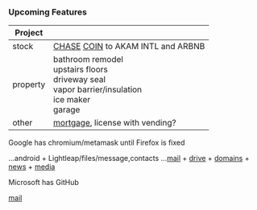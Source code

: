 
### Upcoming Features

|Project||
|-|-|
|stock|[CHASE](https://chase.com) [COIN](https://coinbase.com) to AKAM INTL and ARBNB|
|property|bathroom remodel<br/>upstairs floors<br/>driveway seal<br/>vapor barrier/insulation<br/>ice maker<br/>garage|
|other|[mortgage](loandepot.com), license with vending?|

Google has chromium/metamask until Firefox is fixed

...android + Lightleap/files/message,contacts
...[mail](https://mail.google.com/mail/u/0/#inbox) + [drive](https://drive.google.com/drive/my-drive) + [domains](https://domains.google.com/registrar/) + [news](https://news.google.com/topstories?hl=en-US&gl=US&ceid=US:en) + [media](https://www.youtube.com/)

Microsoft has GitHub

[mail](https://app.titan.email/login/)

